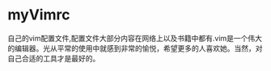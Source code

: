 # myVimrc
自己的vim配置文件,配置文件大部分内容在网络上以及书籍中都有.vim是一个伟大的编辑器。光从平常的使用中就感到非常的愉悦，希望更多的人喜欢她。当然，对自己合适的工具才是最好的。

